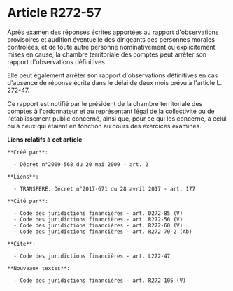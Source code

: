 # Article R272-57

Après examen des réponses écrites apportées au rapport d'observations provisoires et audition éventuelle des dirigeants des
personnes morales contrôlées, et de toute autre personne nominativement ou explicitement mises en cause, la chambre
territoriale des comptes peut arrêter son rapport d'observations définitives. 

Elle peut également arrêter son rapport d'observations définitives en cas d'absence de réponse écrite dans le délai de deux
mois prévu à l'article L. 272-47. 

Ce rapport est notifié par le président de la chambre territoriale des comptes à l'ordonnateur et au représentant légal de la
collectivité ou de l'établissement public concerné, ainsi que, pour ce qui les concerne, à celui ou à ceux qui étaient en
fonction au cours des exercices examinés.

**Liens relatifs à cet article**

	**Créé par**:

	  - Décret n°2009-568 du 20 mai 2009 - art. 2

	**Liens**:

	  - TRANSFERE: Décret n°2017-671 du 28 avril 2017 - art. 177

	**Cité par**:

	  - Code des juridictions financières - art. D272-85 (V)
	  - Code des juridictions financières - art. R272-56 (V)
	  - Code des juridictions financières - art. R272-60 (V)
	  - Code des juridictions financières - art. R272-70-2 (Ab)

	**Cite**:

	  - Code des juridictions financières - art. L272-47

	**Nouveaux textes**:

	  - Code des juridictions financières - art. R272-105 (V)

